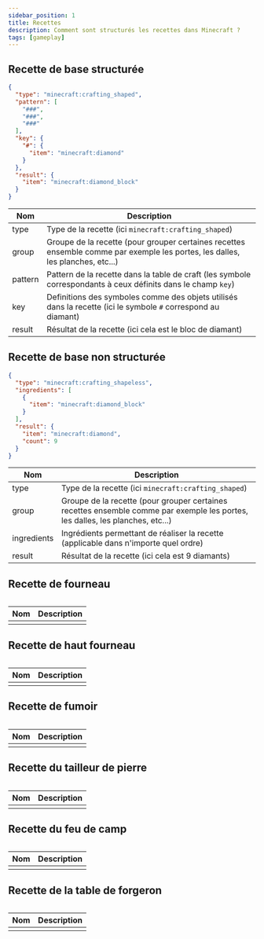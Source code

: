 ```yaml
---
sidebar_position: 1
title: Recettes
description: Comment sont structurés les recettes dans Minecraft ?
tags: [gameplay]
---
```


## Recette de base structurée

```json
{
  "type": "minecraft:crafting_shaped",
  "pattern": [
    "###",
    "###",
    "###"
  ],
  "key": {
    "#": {
      "item": "minecraft:diamond"
    }
  },
  "result": {
    "item": "minecraft:diamond_block"
  }
}
```

| Nom     | Description                                                                                                                    |
|---------|--------------------------------------------------------------------------------------------------------------------------------|
| type    | Type de la recette (ici `minecraft:crafting_shaped`)                                                                           |
| group   | Groupe de la recette (pour grouper certaines recettes ensemble comme par exemple les portes, les dalles, les planches, etc...) |
| pattern | Pattern de la recette dans la table de craft (les symbole correspondants à ceux définits dans le champ `key`)                  |
| key     | Definitions des symboles comme des objets utilisés dans la recette (ici le symbole `#` correspond au diamant)                  |
| result  | Résultat de la recette (ici cela est le bloc de diamant)                                                                       |


## Recette de base non structurée

```json
{
  "type": "minecraft:crafting_shapeless",
  "ingredients": [
    {
      "item": "minecraft:diamond_block"
    }
  ],
  "result": {
    "item": "minecraft:diamond",
    "count": 9
  }
}
```

| Nom         | Description                                                                                                                    |
|-------------|--------------------------------------------------------------------------------------------------------------------------------|
| type        | Type de la recette (ici `minecraft:crafting_shaped`)                                                                           |
| group       | Groupe de la recette (pour grouper certaines recettes ensemble comme par exemple les portes, les dalles, les planches, etc...) |
| ingredients | Ingrédients permettant de réaliser la recette (applicable dans n'importe quel ordre)                                           |
| result      | Résultat de la recette (ici cela est 9 diamants)                                                                               |

## Recette de fourneau

```json

```

| Nom | Description |
|-----|-------------|
|     |             |

## Recette de haut fourneau

```json

```

| Nom | Description |
|-----|-------------|
|     |             |

## Recette de fumoir

```json

```

| Nom | Description |
|-----|-------------|
|     |             |

## Recette du tailleur de pierre

```json

```

| Nom | Description |
|-----|-------------|
|     |             |

## Recette du feu de camp

```json

```

| Nom | Description |
|-----|-------------|
|     |             |

## Recette de la table de forgeron

```json

```

| Nom | Description |
|-----|-------------|
|     |             |